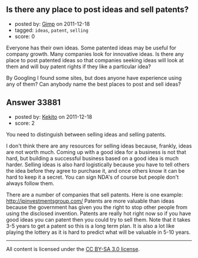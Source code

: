## Is there any place to post ideas and sell patents?

- posted by: [Gimp](https://stackexchange.com/users/-1/13350-gimp) on 2011-12-18
- tagged: `ideas`, `patent`, `selling`
- score: 0

Everyone has their own ideas. Some patented ideas may be useful for company growth. Many companies look for innovative ideas. Is there any place to post patented ideas so that companies seeking ideas will look at them and will buy patent rights if they like a particular idea?

By Googling I found some sites, but does anyone have experience using any of them? Can anybody name the best places to post and sell ideas?


## Answer 33881

- posted by: [Kekito](https://stackexchange.com/users/-1/5898-kekito) on 2011-12-18
- score: 2

You need to distinguish between selling ideas and selling patents.  

I don't think there are any resources for selling ideas because, frankly, ideas are not worth much.  Coming up with a good idea for a business is not that hard, but building a successful business based on a good idea is much harder.  Selling ideas is also hard logistically because you have to tell others the idea before they agree to purchase it, and once others know it can be hard to keep it a secret.  You can sign NDA's of course but people don't always follow them.

There are a number of companies that sell patents.  Here is one example: http://ipinvestmentsgroup.com/
Patents are more valuable than ideas because the government has given you the right to stop other people from using the disclosed invention.  Patents are really hot right now so if you have good ideas you can patent then you could try to sell them.  Note that it takes 3-5 years to get a patent so this is a long term plan.  It is also a lot like playing the lottery as it is hard to predict what will be valuable in 5-10 years.



---

All content is licensed under the [CC BY-SA 3.0 license](https://creativecommons.org/licenses/by-sa/3.0/).
